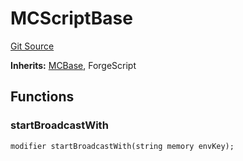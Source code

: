 # MCScriptBase
[Git Source](https://github.com/metacontract/mc/blob/df7a49283d8212c99bebd64a186325e91d34c075/resources/devkit/api-reference/MCBase.sol)

**Inherits:**
[MCBase](/resources/devkit/api-reference/Flattened.sol/abstract.MCBase), ForgeScript


## Functions
### startBroadcastWith


```solidity
modifier startBroadcastWith(string memory envKey);
```

